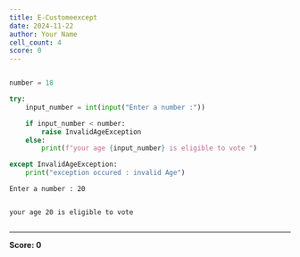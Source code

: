 ```yaml
---
title: E-Customeexcept
date: 2024-11-22
author: Your Name
cell_count: 4
score: 0
---
```


```python

```


```python
number = 18
```


```python
try:
    input_number = int(input("Enter a number :"))

    if input_number < number:
        raise InvalidAgeException
    else:
        print(f"your age {input_number} is eligible to vote ")

except InvalidAgeException:
    print("exception occured : invalid Age")
```

    Enter a number : 20


    your age 20 is eligible to vote 



```python

```


---
**Score: 0**
